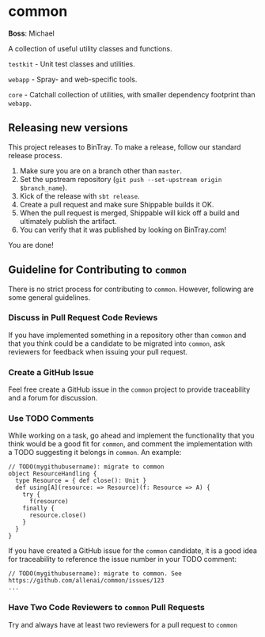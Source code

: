 common
======

**Boss**: Michael

A collection of useful utility classes and functions.

`testkit` - Unit test classes and utilities.

`webapp` - Spray- and web-specific tools.

`core` - Catchall collection of utilities, with smaller dependency footprint than `webapp`.

Releasing new versions
---------------------------

This project releases to BinTray.  To make a release, follow our standard
release process.

1.  Make sure you are on a branch other than `master`.
2.  Set the upstream repository (`git push --set-upstream origin $branch_name`).
3.  Kick of the release with `sbt release`.
4.  Create a pull request and make sure Shippable builds it OK.
5.  When the pull request is merged, Shippable will kick off a build and ultimately publish the artifact.
6.  You can verify that it was published by looking on BinTray.com!

You are done!


Guideline for Contributing to `common`
---------------------------

There is no strict process for contributing to `common`. However, following are some general guidelines.

### Discuss in Pull Request Code Reviews ###

If you have implemented something in a repository other than `common` and that you think could be a candidate to be migrated into `common`, ask reviewers for feedback when issuing your pull request.

### Create a GitHub Issue ###

Feel free create a GitHub issue in the `common` project to provide traceability and a forum for discussion.

### Use TODO Comments ###

While working on a task, go ahead and implement the functionality that you think would be a good fit for `common`,
and comment the implementation with a TODO suggesting it belongs in `common`. An example:

    // TODO(mygithubusername): migrate to common
    object ResourceHandling {
      type Resource = { def close(): Unit }
      def using[A](resource: => Resource)(f: Resource => A) {
        try {
          f(resource)
        finally {
          resource.close()
        }
      }
    }

If you have created a GitHub issue for the `common` candidate, it is a good idea for traceability to
reference the issue number in your TODO comment:

    // TODO(mygithubusername): migrate to common. See https://github.com/allenai/common/issues/123
    ...

### Have Two Code Reviewers to `common` Pull Requests ###

Try and always have at least two reviewers for a pull request to `common`


